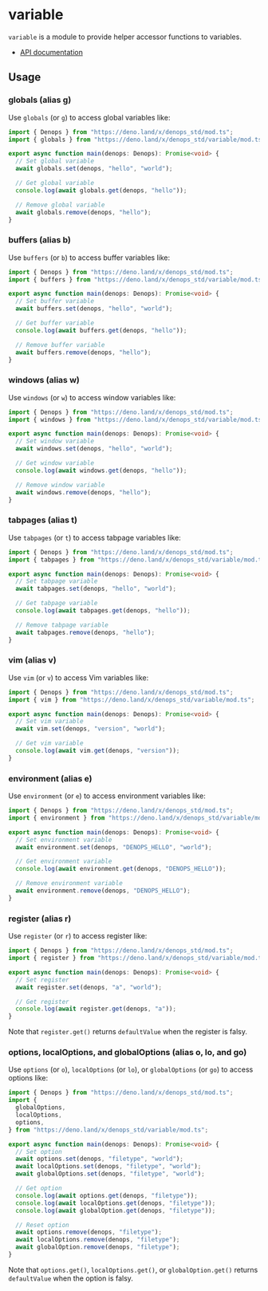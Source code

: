# variable

`variable` is a module to provide helper accessor functions to variables.

- [API documentation](https://doc.deno.land/https/deno.land/x/denops_std/variable/mod.ts)

## Usage

### globals (alias g)

Use `globals` (or `g`) to access global variables like:

```typescript
import { Denops } from "https://deno.land/x/denops_std/mod.ts";
import { globals } from "https://deno.land/x/denops_std/variable/mod.ts";

export async function main(denops: Denops): Promise<void> {
  // Set global variable
  await globals.set(denops, "hello", "world");

  // Get global variable
  console.log(await globals.get(denops, "hello"));

  // Remove global variable
  await globals.remove(denops, "hello");
}
```

### buffers (alias b)

Use `buffers` (or `b`) to access buffer variables like:

```typescript
import { Denops } from "https://deno.land/x/denops_std/mod.ts";
import { buffers } from "https://deno.land/x/denops_std/variable/mod.ts";

export async function main(denops: Denops): Promise<void> {
  // Set buffer variable
  await buffers.set(denops, "hello", "world");

  // Get buffer variable
  console.log(await buffers.get(denops, "hello"));

  // Remove buffer variable
  await buffers.remove(denops, "hello");
}
```

### windows (alias w)

Use `windows` (or `w`) to access window variables like:

```typescript
import { Denops } from "https://deno.land/x/denops_std/mod.ts";
import { windows } from "https://deno.land/x/denops_std/variable/mod.ts";

export async function main(denops: Denops): Promise<void> {
  // Set window variable
  await windows.set(denops, "hello", "world");

  // Get window variable
  console.log(await windows.get(denops, "hello"));

  // Remove window variable
  await windows.remove(denops, "hello");
}
```

### tabpages (alias t)

Use `tabpages` (or `t`) to access tabpage variables like:

```typescript
import { Denops } from "https://deno.land/x/denops_std/mod.ts";
import { tabpages } from "https://deno.land/x/denops_std/variable/mod.ts";

export async function main(denops: Denops): Promise<void> {
  // Set tabpage variable
  await tabpages.set(denops, "hello", "world");

  // Get tabpage variable
  console.log(await tabpages.get(denops, "hello"));

  // Remove tabpage variable
  await tabpages.remove(denops, "hello");
}
```

### vim (alias v)

Use `vim` (or `v`) to access Vim variables like:

```typescript
import { Denops } from "https://deno.land/x/denops_std/mod.ts";
import { vim } from "https://deno.land/x/denops_std/variable/mod.ts";

export async function main(denops: Denops): Promise<void> {
  // Set vim variable
  await vim.set(denops, "version", "world");

  // Get vim variable
  console.log(await vim.get(denops, "version"));
}
```

### environment (alias e)

Use `environment` (or `e`) to access environment variables like:

```typescript
import { Denops } from "https://deno.land/x/denops_std/mod.ts";
import { environment } from "https://deno.land/x/denops_std/variable/mod.ts";

export async function main(denops: Denops): Promise<void> {
  // Set environment variable
  await environment.set(denops, "DENOPS_HELLO", "world");

  // Get environment variable
  console.log(await environment.get(denops, "DENOPS_HELLO"));

  // Remove environment variable
  await environment.remove(denops, "DENOPS_HELLO");
}
```

### register (alias r)

Use `register` (or `r`) to access register like:

```typescript
import { Denops } from "https://deno.land/x/denops_std/mod.ts";
import { register } from "https://deno.land/x/denops_std/variable/mod.ts";

export async function main(denops: Denops): Promise<void> {
  // Set register
  await register.set(denops, "a", "world");

  // Get register
  console.log(await register.get(denops, "a"));
}
```

Note that `register.get()` returns `defaultValue` when the register is falsy.

### options, localOptions, and globalOptions (alias o, lo, and go)

Use `options` (or `o`), `localOptions` (or `lo`), or `globalOptions` (or `go`)
to access options like:

```typescript
import { Denops } from "https://deno.land/x/denops_std/mod.ts";
import {
  globalOptions,
  localOptions,
  options,
} from "https://deno.land/x/denops_std/variable/mod.ts";

export async function main(denops: Denops): Promise<void> {
  // Set option
  await options.set(denops, "filetype", "world");
  await localOptions.set(denops, "filetype", "world");
  await globalOptions.set(denops, "filetype", "world");

  // Get option
  console.log(await options.get(denops, "filetype"));
  console.log(await localOptions.get(denops, "filetype"));
  console.log(await globalOption.get(denops, "filetype"));

  // Reset option
  await options.remove(denops, "filetype");
  await localOptions.remove(denops, "filetype");
  await globalOption.remove(denops, "filetype");
}
```

Note that `options.get()`, `localOptions.get()`, or `globalOption.get()` returns
`defaultValue` when the option is falsy.
